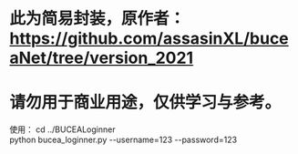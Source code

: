 # 此为简易封装，原作者：https://github.com/assasinXL/buceaNet/tree/version_2021
# 请勿用于商业用途，仅供学习与参考。
使用：
cd ../BUCEALoginner   
python bucea_loginner.py --username=123 --password=123
